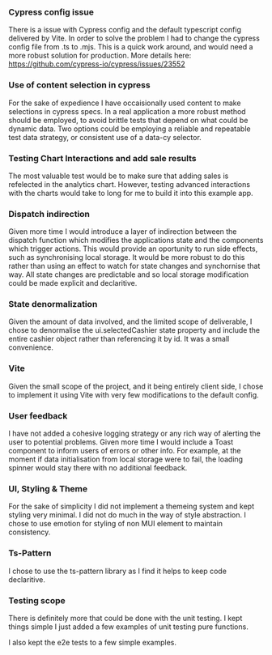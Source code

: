 ### Cypress config issue

There is a issue with Cypress config and the default typescript config delivered by Vite. In order to solve the problem I had to change the cypress config file from .ts to .mjs. This is a quick work around, and would need a more robust solution for production. More details here: https://github.com/cypress-io/cypress/issues/23552

### Use of content selection in cypress

For the sake of expedience I have occaisionally used content to make selections in cypress specs. In a real application a more robust method should be employed, to avoid brittle tests that depend on what could be dynamic data. Two options could be employing a reliable and repeatable test data strategy, or consistent use of a data-cy selector.

### Testing Chart Interactions and add sale results

The most valuable test would be to make sure that adding sales is refelected in the analytics chart. However, testing advanced interactions with the charts would take to long for me to build it into this example app.

### Dispatch indirection

Given more time I would introduce a layer of indirection between the dispatch function which modifies the applications state and the components which trigger actions. This would provide an oportunity to run side effects, such as synchronising local storage. It would be more robust to do this rather than using an effect to watch for state changes and synchornise that way. All state changes are predictable and so local storage modification could be made explicit and declaritive.

### State denormalization

Given the amount of data involved, and the limited scope of deliverable, I chose to denormalise the ui.selectedCashier state property and include the entire cashier object rather than referencing it by id. It was a small convenience.

### Vite

Given the small scope of the project, and it being entirely client side, I chose to implement it using Vite with very few modifications to the default config.

### User feedback

I have not added a cohesive logging strategy or any rich way of alerting the user to potential problems. Given more time I would include a Toast component to inform users of errors or other info. For example, at the moment if data initialisation from local storage were to fail, the loading spinner would stay there with no additional feedback.

### UI, Styling & Theme

For the sake of simplicity I did not implement a themeing system and kept styling very minimal. I did not do much in the way of style abstraction. I chose to use emotion for styling of non MUI element to maintain consistency.

### Ts-Pattern

I chose to use the ts-pattern library as I find it helps to keep code declaritive.

### Testing scope

There is definitely more that could be done with the unit testing. I kept things simple I just added a few examples of unit testing pure functions.

I also kept the e2e tests to a few simple examples.
